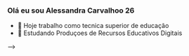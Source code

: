 ### Olá eu sou Alessandra Carvalhoo 26 





- 🔭 Hoje trabalho como tecnica superior de educação 
- 🌱 Estudando Produçoes de Recursos Educativos Digitais 



-->
